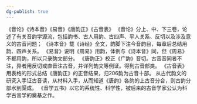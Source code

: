 ```yaml
---
dg-publish: true
---
```

《音论》《诗本音》《易音》《唐韵正》《古音表》
《音论》分上、中、下三卷，论述了有关音韵学源流，包括韵书、古人用韵、古四声、平人关系、反切以及涉及意义的古音问题；
《诗本音》载《诗经》全文，韵脚下注今音韵目，每章后总结用韵、四声关系。
《易音》说明《周易》用韵，体例与《诗本音》同，但《周易》不都用韵，所以只录韵文部分。
《唐韵正》校正《广韵》音切。古音音同者不注，异者用反切或直音注古音，并详列韵文等例证。得到古音部类。
《古音表》用表格的形式总结《唐韵正》的正音结果，归206韵为古音十部。
从古代韵文的研究入手证古音读，从材料入手，从而知道《唐韵》各韵的上古音分合，则古韵分部水到渠成。
《音学五书》以它的系统性、科学性，被后来的古音学家公认为科学古音学的奠基之作。